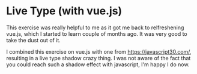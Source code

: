 # Live Type (with vue.js)

This exercise was really helpful to me as it got me back to relfreshening vue.js, which I started to learn couple of months ago. It was very good to take the dust out of it.

I combined this exercise on vue.js with one from https://javascript30.com/, resulting in a live type shadow crazy thing.
I was not aware of the fact that you could reach such a shadow effect with javascript, I'm happy I do now.

